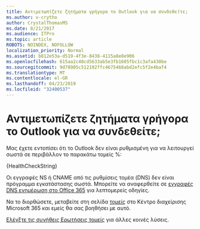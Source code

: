 ```yaml
---
title: Αντιμετωπίζετε ζητήματα γρήγορα το Outlook για να συνδεθείτε;
ms.author: v-crytho
author: CrystalThomasMS
ms.date: 8/21/2017
ms.audience: ITPro
ms.topic: article
ROBOTS: NOINDEX, NOFOLLOW
localization_priority: Normal
ms.assetid: b812e53a-d519-4f3e-8438-4115a8e8e906
ms.openlocfilehash: 615aa2c40cd5633ab5e3fb1605fbc1c3afa430be
ms.sourcegitcommit: 9d78905c512192ffc4675468abd2efc5f2e4baf4
ms.translationtype: MT
ms.contentlocale: el-GR
ms.lasthandoff: 04/23/2019
ms.locfileid: "32400537"
---
```

# <a name="having-issues-getting-outlook-to-connect"></a>Αντιμετωπίζετε ζητήματα γρήγορα το Outlook για να συνδεθείτε;

Μας έχετε εντοπίσει ότι το Outlook δεν είναι ρυθμισμένη για να λειτουργεί σωστά σε περιβάλλον το παρακάτω τομείς %:
  
{HealthCheckString}
  
Οι εγγραφές NS ή CNAME από τις ρυθμίσεις τομέα (DNS) δεν είναι πρόγραμμα εγκατάστασης σωστά. Μπορείτε να αναφερθείτε σε [εγγραφές DNS ενημέρωση στο Office 365](https://support.office.com/article/Create-DNS-records-for-Office-365-when-you-manage-your-DNS-records-B0F3FDCA-8A80-4E8E-9EF3-61E8A2A9AB23.aspx) για λεπτομερείς οδηγίες. 
  
Να το διορθώσετε, μεταβείτε στη σελίδα [τομείς](https://admin.microsoft.com/adminportal/home#/Domains) στο Κέντρο διαχείρισης Microsoft 365 και εμείς θα σας βοηθήσει με αυτό. 
  
[Ελέγξτε τις συνήθεις Ερωτήσεις τομείς](https://support.office.com/article/7b7b075d-79f9-4e37-8a9e-fb60c1d95166.aspx) για άλλες κοινές λύσεις. 
  

